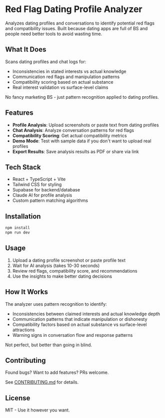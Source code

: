 # Red Flag Dating Profile Analyzer

Analyzes dating profiles and conversations to identify potential red flags and compatibility issues. Built because dating apps are full of BS and people need better tools to avoid wasting time.

## What It Does

Scans dating profiles and chat logs for:
- Inconsistencies in stated interests vs actual knowledge
- Communication red flags and manipulation patterns  
- Compatibility scoring based on actual substance
- Real interest validation vs surface-level claims

No fancy marketing BS - just pattern recognition applied to dating profiles.

## Features

- **Profile Analysis**: Upload screenshots or paste text from dating profiles
- **Chat Analysis**: Analyze conversation patterns for red flags
- **Compatibility Scoring**: Get actual compatibility metrics
- **Demo Mode**: Test with sample data if you don't want to upload real profiles
- **Export Results**: Save analysis results as PDF or share via link

## Tech Stack

- React + TypeScript + Vite
- Tailwind CSS for styling
- Supabase for backend/database
- Claude AI for profile analysis
- Custom pattern matching algorithms

## Installation

```bash
npm install
npm run dev
```

## Usage

1. Upload a dating profile screenshot or paste profile text
2. Wait for AI analysis (takes 10-30 seconds)
3. Review red flags, compatibility score, and recommendations
4. Use the insights to make better dating decisions

## How It Works

The analyzer uses pattern recognition to identify:
- Inconsistencies between claimed interests and actual knowledge depth
- Communication patterns that indicate manipulation or dishonesty
- Compatibility factors based on actual substance vs surface-level attractions
- Warning signs in conversation flow and response patterns

Not perfect, but better than going in blind.

## Contributing

Found bugs? Want to add features? PRs welcome.

See [CONTRIBUTING.md](docs/CONTRIBUTING.md) for details.

## License

MIT - Use it however you want.
